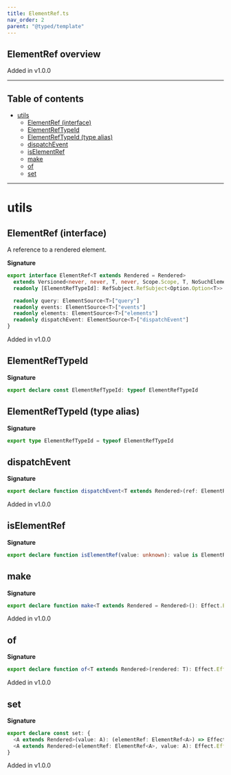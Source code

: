 ```yaml
---
title: ElementRef.ts
nav_order: 2
parent: "@typed/template"
---
```


## ElementRef overview

Added in v1.0.0

---

<h2 class="text-delta">Table of contents</h2>

- [utils](#utils)
  - [ElementRef (interface)](#elementref-interface)
  - [ElementRefTypeId](#elementreftypeid)
  - [ElementRefTypeId (type alias)](#elementreftypeid-type-alias)
  - [dispatchEvent](#dispatchevent)
  - [isElementRef](#iselementref)
  - [make](#make)
  - [of](#of)
  - [set](#set)

---

# utils

## ElementRef (interface)

A reference to a rendered element.

**Signature**

```ts
export interface ElementRef<T extends Rendered = Rendered>
  extends Versioned<never, never, T, never, Scope.Scope, T, NoSuchElementException, never> {
  readonly [ElementRefTypeId]: RefSubject.RefSubject<Option.Option<T>>

  readonly query: ElementSource<T>["query"]
  readonly events: ElementSource<T>["events"]
  readonly elements: ElementSource<T>["elements"]
  readonly dispatchEvent: ElementSource<T>["dispatchEvent"]
}
```

Added in v1.0.0

## ElementRefTypeId

**Signature**

```ts
export declare const ElementRefTypeId: typeof ElementRefTypeId
```

## ElementRefTypeId (type alias)

**Signature**

```ts
export type ElementRefTypeId = typeof ElementRefTypeId
```

## dispatchEvent

**Signature**

```ts
export declare function dispatchEvent<T extends Rendered>(ref: ElementRef<T>, event: Event)
```

Added in v1.0.0

## isElementRef

**Signature**

```ts
export declare function isElementRef(value: unknown): value is ElementRef
```

## make

**Signature**

```ts
export declare function make<T extends Rendered = Rendered>(): Effect.Effect<ElementRef<T>, never, Scope.Scope>
```

Added in v1.0.0

## of

**Signature**

```ts
export declare function of<T extends Rendered>(rendered: T): Effect.Effect<ElementRef<T>, never, Scope.Scope>
```

Added in v1.0.0

## set

**Signature**

```ts
export declare const set: {
  <A extends Rendered>(value: A): (elementRef: ElementRef<A>) => Effect.Effect<A, never, never>
  <A extends Rendered>(elementRef: ElementRef<A>, value: A): Effect.Effect<A, never, never>
}
```

Added in v1.0.0

